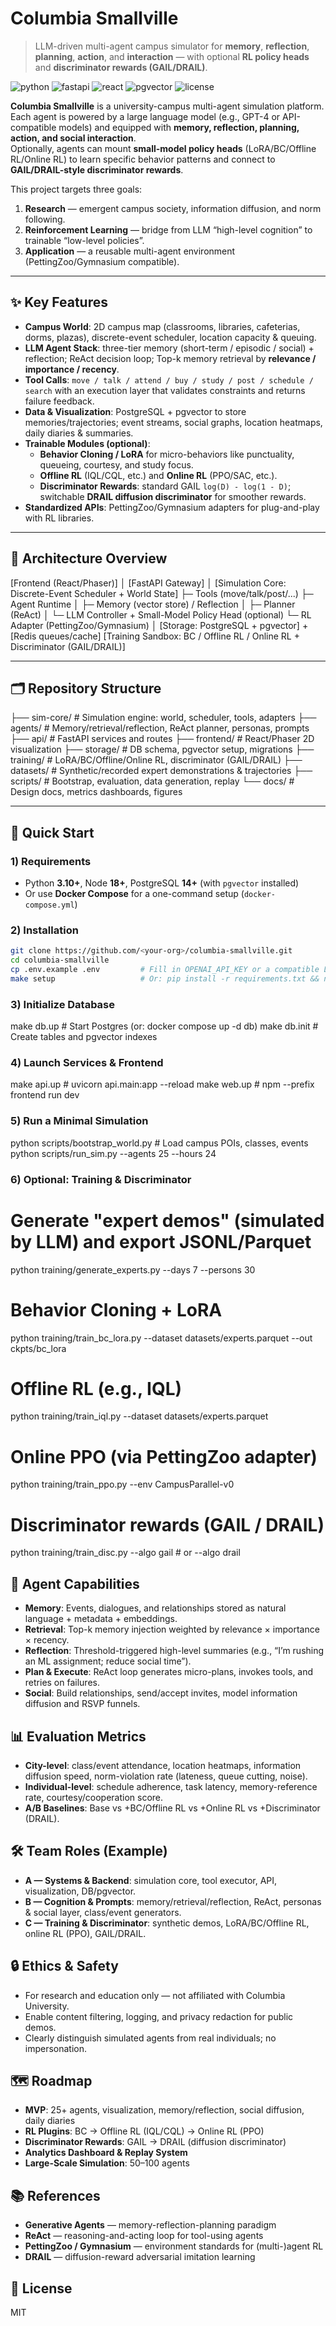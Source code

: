 # Columbia Smallville
> LLM-driven multi-agent campus simulator for **memory**, **reflection**, **planning**, **action**, and **interaction** — with optional **RL policy heads** and **discriminator rewards (GAIL/DRAIL)**.

![python](https://img.shields.io/badge/Python-3.10+-blue)
![fastapi](https://img.shields.io/badge/FastAPI-API-green)
![react](https://img.shields.io/badge/React-Frontend-informational)
![pgvector](https://img.shields.io/badge/pgvector-embeddings-critical)
![license](https://img.shields.io/badge/License-MIT-black)

**Columbia Smallville** is a university-campus multi-agent simulation platform.  
Each agent is powered by a large language model (e.g., GPT-4 or API-compatible models) and equipped with **memory, reflection, planning, action, and social interaction**.  
Optionally, agents can mount **small-model policy heads** (LoRA/BC/Offline RL/Online RL) to learn specific behavior patterns and connect to **GAIL/DRAIL-style discriminator rewards**.

This project targets three goals:

1. **Research** — emergent campus society, information diffusion, and norm following.  
2. **Reinforcement Learning** — bridge from LLM “high-level cognition” to trainable “low-level policies”.  
3. **Application** — a reusable multi-agent environment (PettingZoo/Gymnasium compatible).

---

## ✨ Key Features

- **Campus World**: 2D campus map (classrooms, libraries, cafeterias, dorms, plazas), discrete-event scheduler, location capacity & queuing.
- **LLM Agent Stack**: three-tier memory (short-term / episodic / social) + reflection; ReAct decision loop; Top-k memory retrieval by **relevance / importance / recency**.
- **Tool Calls**: `move / talk / attend / buy / study / post / schedule / search` with an execution layer that validates constraints and returns failure feedback.
- **Data & Visualization**: PostgreSQL + pgvector to store memories/trajectories; event streams, social graphs, location heatmaps, daily diaries & summaries.
- **Trainable Modules (optional)**:
  - **Behavior Cloning / LoRA** for micro-behaviors like punctuality, queueing, courtesy, and study focus.
  - **Offline RL** (IQL/CQL, etc.) and **Online RL** (PPO/SAC, etc.).
  - **Discriminator Rewards**: standard GAIL `log(D) - log(1 - D)`; switchable **DRAIL diffusion discriminator** for smoother rewards.
- **Standardized APIs**: PettingZoo/Gymnasium adapters for plug-and-play with RL libraries.

---

## 🧭 Architecture Overview

[Frontend (React/Phaser)]
│
[FastAPI Gateway]
│
[Simulation Core: Discrete-Event Scheduler + World State]
├─ Tools (move/talk/post/...)
├─ Agent Runtime
│ ├─ Memory (vector store) / Reflection
│ ├─ Planner (ReAct)
│ └─ LLM Controller + Small-Model Policy Head (optional)
└─ RL Adapter (PettingZoo/Gymnasium)
│
[Storage: PostgreSQL + pgvector] + [Redis queues/cache]
[Training Sandbox: BC / Offline RL / Online RL + Discriminator (GAIL/DRAIL)]


---

## 🗂️ Repository Structure

├── sim-core/ # Simulation engine: world, scheduler, tools, adapters
├── agents/ # Memory/retrieval/reflection, ReAct planner, personas, prompts
├── api/ # FastAPI services and routes
├── frontend/ # React/Phaser 2D visualization
├── storage/ # DB schema, pgvector setup, migrations
├── training/ # LoRA/BC/Offline/Online RL, discriminator (GAIL/DRAIL)
├── datasets/ # Synthetic/recorded expert demonstrations & trajectories
├── scripts/ # Bootstrap, evaluation, data generation, replay
└── docs/ # Design docs, metrics dashboards, figures


---

## 🚀 Quick Start

### 1) Requirements
- Python **3.10+**, Node **18+**, PostgreSQL **14+** (with `pgvector` installed)  
- Or use **Docker Compose** for a one-command setup (`docker-compose.yml`)

### 2) Installation
```bash
git clone https://github.com/<your-org>/columbia-smallville.git
cd columbia-smallville
cp .env.example .env         # Fill in OPENAI_API_KEY or a compatible LLM endpoint
make setup                   # Or: pip install -r requirements.txt && npm --prefix frontend i
```
### 3) Initialize Database
make db.up        # Start Postgres (or: docker compose up -d db)
make db.init      # Create tables and pgvector indexes
### 4) Launch Services & Frontend
make api.up       # uvicorn api.main:app --reload
make web.up       # npm --prefix frontend run dev
### 5) Run a Minimal Simulation
python scripts/bootstrap_world.py              # Load campus POIs, classes, events
python scripts/run_sim.py --agents 25 --hours 24
### 6) Optional: Training & Discriminator
# Generate "expert demos" (simulated by LLM) and export JSONL/Parquet
python training/generate_experts.py --days 7 --persons 30
# Behavior Cloning + LoRA
python training/train_bc_lora.py --dataset datasets/experts.parquet --out ckpts/bc_lora
# Offline RL (e.g., IQL)
python training/train_iql.py --dataset datasets/experts.parquet
# Online PPO (via PettingZoo adapter)
python training/train_ppo.py --env CampusParallel-v0
# Discriminator rewards (GAIL / DRAIL)
python training/train_disc.py --algo gail     # or --algo drail

## 🧠 Agent Capabilities
- **Memory**: Events, dialogues, and relationships stored as natural language + metadata + embeddings.
- **Retrieval**: Top-k memory injection weighted by relevance × importance × recency.
- **Reflection**: Threshold-triggered high-level summaries (e.g., “I’m rushing an ML assignment; reduce social time”).
- **Plan & Execute**: ReAct loop generates micro-plans, invokes tools, and retries on failures.
- **Social**: Build relationships, send/accept invites, model information diffusion and RSVP funnels.

## 📊 Evaluation Metrics
- **City-level**: class/event attendance, location heatmaps, information diffusion speed, norm-violation rate (lateness, queue cutting, noise).
- **Individual-level**: schedule adherence, task latency, memory-reference rate, courtesy/cooperation score.
- **A/B Baselines**: Base vs +BC/Offline RL vs +Online RL vs +Discriminator (DRAIL).

## 🛠️ Team Roles (Example)
- **A — Systems & Backend**: simulation core, tool executor, API, visualization, DB/pgvector.
- **B — Cognition & Prompts**: memory/retrieval/reflection, ReAct, personas & social layer, class/event generators.
- **C — Training & Discriminator**: synthetic demos, LoRA/BC/Offline RL, online RL (PPO), GAIL/DRAIL.

## 🔒 Ethics & Safety
- For research and education only — not affiliated with Columbia University.
- Enable content filtering, logging, and privacy redaction for public demos.
- Clearly distinguish simulated agents from real individuals; no impersonation.

## 🗺️ Roadmap
- **MVP**: 25+ agents, visualization, memory/reflection, social diffusion, daily diaries
- **RL Plugins**: BC → Offline RL (IQL/CQL) → Online RL (PPO)
- **Discriminator Rewards**: GAIL → DRAIL (diffusion discriminator)
- **Analytics Dashboard & Replay System**
- **Large-Scale Simulation**: 50–100 agents

## 📚 References
- **Generative Agents** — memory-reflection-planning paradigm
- **ReAct** — reasoning-and-acting loop for tool-using agents
- **PettingZoo / Gymnasium** — environment standards for (multi-)agent RL
- **DRAIL** — diffusion-reward adversarial imitation learning

## 📄 License
MIT



